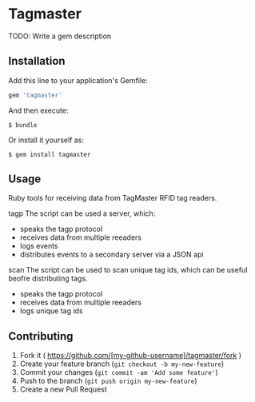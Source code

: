 # Tagmaster

TODO: Write a gem description

## Installation

Add this line to your application's Gemfile:

```ruby
gem 'tagmaster'
```

And then execute:

    $ bundle

Or install it yourself as:

    $ gem install tagmaster

## Usage

Ruby tools for receiving data from TagMaster RFID tag readers. 

tagp
The script can be used a server, which:
- speaks the tagp protocol
- receives data from multiple reeaders
- logs events
- distributes events to a secondary server via a JSON api


scan
The script can be used to scan unique tag ids, which can be useful beofre distributing tags.
- speaks the tagp protocol
- receives data from multiple reeaders
- logs unique tag ids

## Contributing

1. Fork it ( https://github.com/[my-github-username]/tagmaster/fork )
2. Create your feature branch (`git checkout -b my-new-feature`)
3. Commit your changes (`git commit -am 'Add some feature'`)
4. Push to the branch (`git push origin my-new-feature`)
5. Create a new Pull Request
